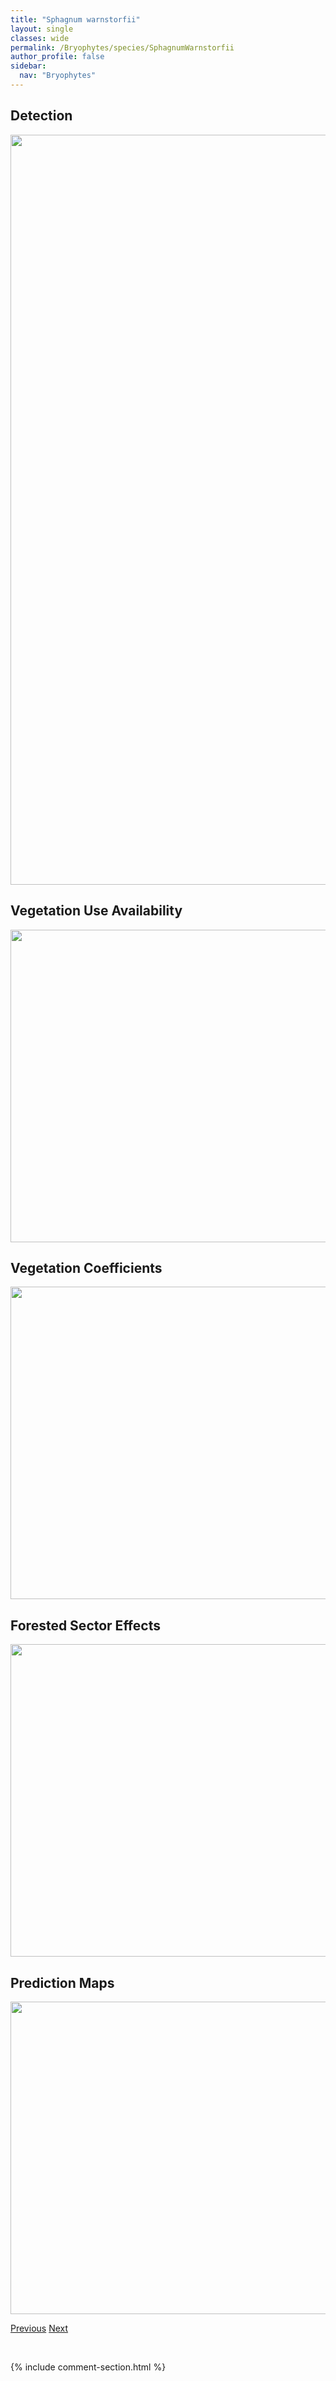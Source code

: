 ```yaml
---
title: "Sphagnum warnstorfii"
layout: single
classes: wide
permalink: /Bryophytes/species/SphagnumWarnstorfii
author_profile: false
sidebar:
  nav: "Bryophytes"
---
```


<h2>Detection</h2>

<a href="https://drive.google.com/uc?export=view&id=10Gmj2JVsev7WpBNr3dZVXkRjUURx-dBr">
<img src="https://drive.google.com/uc?export=view&id=10Gmj2JVsev7WpBNr3dZVXkRjUURx-dBr" height = "1200" width = "800">
</a>


<h2>Vegetation Use Availability</h2>

<a href="https://drive.google.com/uc?export=view&id=1Wl_S3i0B42n3MbNsiN5Xo00j9-mPI78a">
<img src="https://drive.google.com/uc?export=view&id=1Wl_S3i0B42n3MbNsiN5Xo00j9-mPI78a" height = "500" width = "1000">
</a>


<h2>Vegetation Coefficients</h2>

<a href="https://drive.google.com/uc?export=view&id=1_XEqWHc7oSvbM9pvlyfhjM8mownAQ9nO">
<img src="https://drive.google.com/uc?export=view&id=1_XEqWHc7oSvbM9pvlyfhjM8mownAQ9nO" height = "500" width = "1000">
</a>


<h2>Forested Sector Effects</h2>

<a href="https://drive.google.com/uc?export=view&id=1gUafOyDenKyd4AFXI1nBbpp9L6rdVif2">
<img src="https://drive.google.com/uc?export=view&id=1gUafOyDenKyd4AFXI1nBbpp9L6rdVif2" height = "500" width = "1000">
</a>


<h2>Prediction Maps</h2>

<a href="https://drive.google.com/uc?export=view&id=1f5HBkDyRdkvOGrwXQOcNMu-QxMq_GNRf">
<img src="https://drive.google.com/uc?export=view&id=1f5HBkDyRdkvOGrwXQOcNMu-QxMq_GNRf" height = "500" width = "1000">
</a>


<a href="/DevelopmentWebsite/Bryophytes/species/SphagnumTeres" class="pagination--pager" title="Sphagnum teres">Previous</a> <a href="/DevelopmentWebsite/Bryophytes/species/SphagnumWulfianum" class="pagination--pager" title="Sphagnum wulfianum">Next</a>

<p>&nbsp;</p>

{% include comment-section.html %}
